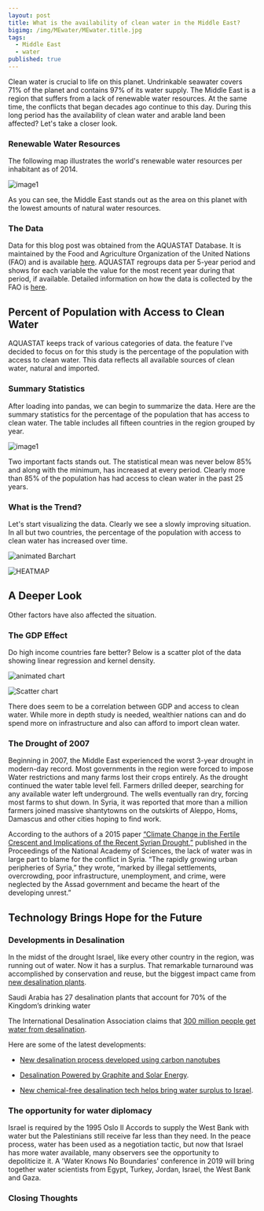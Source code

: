 ```yaml
---
layout: post
title: What is the availability of clean water in the Middle East?
bigimg: /img/MEwater/MEwater.title.jpg
tags:
  - Middle East
  - water
published: true
---
```

Clean water is crucial to life on this planet.   Undrinkable seawater covers 71% of the planet and contains 97% of its water supply. The Middle East is a region that suffers from a lack of renewable water resources. At the same time, the conflicts that began decades ago continue to this day. During this long period has the availability of clean water and arable land been affected? Let's take a closer look.
### Renewable Water Resources
The following map illustrates the world's renewable water resources per inhabitant as of 2014.

![image1](https://github.com/ed-chin-git/ed-chin-git.github.io/raw/master/img/MEwater/FAO%20Renewable%20Water%20Resources%20MAP.JPG)

As you can see, the Middle East stands out as the area on this planet with the lowest amounts of natural water resources.

### The Data
Data for this blog post was obtained from the AQUASTAT Database. It is maintained by the  Food and Agriculture Organization of the United Nations (FAO) and is available [here](http://www.fao.org/nr/water/aquastat/data/query/index.html?lang=en).  AQUASTAT regroups data per 5-year period and shows for each variable the value for the most recent year during that period, if available. Detailed information on how the data is collected by the FAO is [here](http://www.fao.org/nr/water/aquastat/sets/index.stm). 

## Percent of Population with Access to Clean Water
AQUASTAT keeps track of various categories of data.  the feature I've decided to focus on for this study is the percentage of the population with access to clean water.  This data reflects all available sources of clean water, natural and imported.
### Summary Statistics
After loading into pandas, we can begin to summarize the data. Here are the summary statistics for the percentage of the population that has access to clean water. The table includes all fifteen countries in the region grouped by year.

![image1](https://github.com/ed-chin-git/ed-chin-git.github.io/raw/master/img/MEwater/SummaryStats.water.JPG)

Two important facts stands out.
The statistical mean was never below 85% and along with the minimum, has increased at every period.
Clearly more than 85% of the population has had access to clean water in the past 25 years.

### What is the Trend?
Let's start visualizing the data.  Clearly we see a slowly improving situation.  In all but two countries, the percentage of the population with access to clean water has increased over time.

![animated Barchart](https://github.com/ed-chin-git/ed-chin-git.github.io/raw/master/img/MEwater/animated.Bar.gif)

![HEATMAP](https://github.com/ed-chin-git/ed-chin-git.github.io/raw/master/img/MEwater/heatmap.water.png)

## A Deeper Look
Other factors have also affected the situation.

### The GDP Effect
Do high income countries fare better? Below is a scatter plot of the data showing linear regression and kernel density.

![animated chart](https://github.com/ed-chin-git/ed-chin-git.github.io/raw/master/img/MEwater/animated.RELPLOT.gif)

![Scatter chart](https://github.com/ed-chin-git/ed-chin-git.github.io/raw/master/img/MEwater/relplot.scatter.png)

There does seem to be a correlation between GDP and access to clean water. While more in depth study is needed, wealthier nations can and do spend more on infrastructure and also can afford to import clean water. 

### The Drought of 2007
Beginning in 2007, the Middle East experienced the worst 3-year drought in modern-day record.  Most governments in the region were forced to impose Water restrictions and many farms lost their crops entirely.  As the drought continued the water table level fell. Farmers drilled deeper, searching for any available water left underground. The wells eventually ran dry, forcing most farms to shut down. In Syria, it was reported that more than a million farmers joined massive shantytowns on the outskirts of Aleppo, Homs, Damascus and other cities hoping to find work.

According to the authors of a 2015 paper [“Climate Change in the Fertile Crescent and Implications of the Recent Syrian Drought,”](http://www.pnas.org/content/112/11/3241.abstract) published in the Proceedings of the National Academy of Sciences, the lack of water was in large part to blame for the conflict in Syria. “The rapidly growing urban peripheries of Syria,” they wrote, “marked by illegal settlements, overcrowding, poor infrastructure, unemployment, and crime, were neglected by the Assad government and became the heart of the developing unrest.”

## Technology Brings Hope for the Future
### Developments in Desalination
In the midst of the drought Israel, like every other country in the region, was running out of water. Now it has a surplus. That remarkable turnaround was accomplished by conservation and reuse, but the biggest impact came from [new desalination plants](https://www.scientificamerican.com/article/israel-proves-the-desalination-era-is-here/).

Saudi Arabia has 27 desalination plants that account for 70% of the Kingdom’s drinking water

The International Desalination Association claims that [300 million people get water from desalination](https://ensia.com/features/can-saltwater-quench-our-growing-thirst/). 

Here are some of the latest developments:

- [New desalination process developed using carbon nanotubes](https://www.sciencedaily.com/releases/2011/03/110314140632.htm)

- [Desalination Powered by Graphite and Solar Energy](https://www.industrytap.com/major-breakthrough-desalination-powered-graphite-solar-energy/22881).

- [New chemical-free desalination tech helps bring water surplus to Israel](https://inhabitat.com/new-chemical-free-desalination-tech-helps-bring-water-surplus-to-israel/).

### The opportunity for water diplomacy
Israel is required by the 1995 Oslo II Accords to supply the West Bank with water but the Palestinians still receive far less than they need.  In the peace process, water has been used as a negotiation tactic, but now that Israel has more water available, many observers see the opportunity to depoliticize it. A 'Water Knows No Boundaries' conference in 2019 will bring together water scientists from Egypt, Turkey, Jordan, Israel, the West Bank and Gaza. 

### Closing Thoughts

